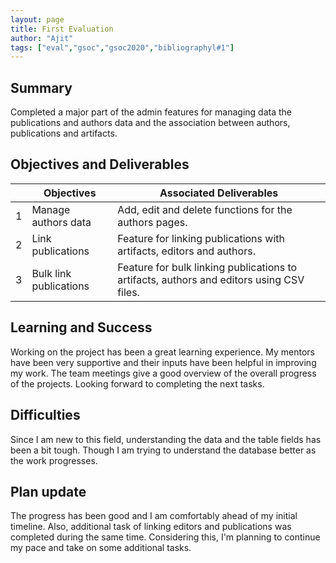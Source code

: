 ```yaml
---
layout: page
title: First Evaluation
author: "Ajit"
tags: ["eval","gsoc","gsoc2020","bibliographyl#1"]
---
```


## Summary
Completed a major part of the admin features for managing data the publications and authors data and the association between authors, publications and artifacts. 

## Objectives and Deliverables
| | Objectives                    | Associated Deliverables         |
| --- | ----------------------------- | ---------------------------------------------- |
| 1 | Manage authors data  | Add, edit and delete functions for the authors pages. |
| 2 | Link publications | Feature for linking publications with artifacts, editors and authors.   | 
| 3 | Bulk link publications | Feature for bulk linking publications to artifacts, authors and editors using CSV files. |


## Learning and Success
Working on the project has been a great learning experience. My mentors have been very supportive and their inputs have been helpful in improving my work. The team meetings give a good overview of the overall progress of the projects. Looking forward to completing the next tasks.

## Difficulties
Since I am new to this field, understanding the data and the table fields has been a bit tough. Though I am trying to understand the database better as the work progresses.

## Plan update
The progress has been good and I am comfortably ahead of my initial timeline. Also, additional task of linking editors and publications was completed during the same time. Considering this, I'm planning to continue my pace and take on some additional tasks.


